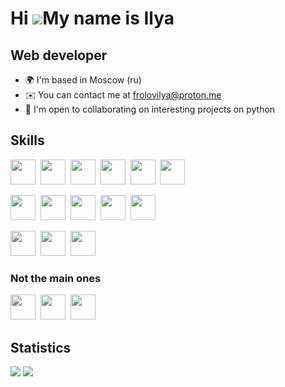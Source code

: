 # Hi ![](https://user-images.githubusercontent.com/18350557/176309783-0785949b-9127-417c-8b55-ab5a4333674e.gif)My name is Ilya
## Web developer
* 🌍  I'm based in Moscow (ru)
* ✉️  You can contact me at [frolovilya@proton.me](mailto:frolovilya@proton.me)
* 🤝  I'm open to collaborating on interesting projects on python
## Skills
<img width=40 height=40 src="https://cdn.jsdelivr.net/gh/devicons/devicon@latest/icons/python/python-original.svg" />&nbsp;
<img width=40 height=40 src="https://cdn.jsdelivr.net/gh/devicons/devicon@latest/icons/django/django-plain.svg" />&nbsp;
<img width=40 height=40 src="https://cdn.jsdelivr.net/gh/devicons/devicon@latest/icons/qt/qt-original.svg" />&nbsp;
<img width=40 height=40 src="https://cdn.jsdelivr.net/gh/devicons/devicon@latest/icons/html5/html5-original.svg" />&nbsp;
<img width=40 height=40 src="https://cdn.jsdelivr.net/gh/devicons/devicon@latest/icons/css3/css3-original.svg" />&nbsp;
<img width=40 height=40 src="https://cdn.jsdelivr.net/gh/devicons/devicon@latest/icons/bootstrap/bootstrap-original.svg" />&nbsp;

<img width=40 height=40 src="https://cdn.jsdelivr.net/gh/devicons/devicon@latest/icons/git/git-original.svg" />&nbsp;
<img width=40 height=40 src="https://cdn.jsdelivr.net/gh/devicons/devicon@latest/icons/gitlab/gitlab-original.svg" />&nbsp;
<img width=40 height=40 src="https://cdn.jsdelivr.net/gh/devicons/devicon@latest/icons/github/github-original.svg" />&nbsp;
<img width=40 height=40 src="https://cdn.jsdelivr.net/gh/devicons/devicon@latest/icons/docker/docker-original.svg" />&nbsp;
<img width=40 height=40 src="https://cdn.jsdelivr.net/gh/devicons/devicon@latest/icons/notion/notion-original.svg" />&nbsp;

<img width=40 height=40 src="https://cdn.jsdelivr.net/gh/devicons/devicon@latest/icons/postgresql/postgresql-original.svg" />&nbsp;
<img width=40 height=40 src="https://cdn.jsdelivr.net/gh/devicons/devicon@latest/icons/sqlite/sqlite-original-wordmark.svg" />&nbsp;
<img width=40 height=40 src="https://cdn.jsdelivr.net/gh/devicons/devicon@latest/icons/mongodb/mongodb-original-wordmark.svg" />&nbsp;
### Not the main ones
<img width=40 height=40 src="https://cdn.jsdelivr.net/gh/devicons/devicon@latest/icons/cplusplus/cplusplus-original.svg" />&nbsp;
<img width=40 height=40 src="https://cdn.jsdelivr.net/gh/devicons/devicon@latest/icons/nodejs/nodejs-original-wordmark.svg" />&nbsp;
<img width=40 height=40 src="https://cdn.jsdelivr.net/gh/devicons/devicon@latest/icons/vuejs/vuejs-original.svg" />&nbsp;
## Statistics
![](http://github-profile-summary-cards.vercel.app/api/cards/most-commit-language?username=fusexo12&theme=gotham)
![](http://github-profile-summary-cards.vercel.app/api/cards/stats?username=fusexo12&theme=gotham)
